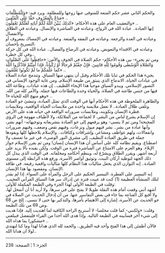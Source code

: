 ------------------------------------------------------------------------

والحكم الثاني عشر حكم المتعة للمتوفى عنها زوجها وللمطلقة. ويرد فيه:
«وَلِلْمُطَلَّقاتِ مَتاعٌ بِالْمَعْرُوفِ حَقًّا عَلَى الْمُتَّقِينَ» ..  
والتعقيب العام على هذه الأحكام: «كَذلِكَ يُبَيِّنُ اللَّهُ لَكُمْ آياتِهِ لَعَلَّكُمْ تَعْقِلُونَ»
..  
إنها العبادة.. عبادة الله في الزواج، وعبادته في المباشرة والإنسال.
وعبادته في الطلاق والانفصال.  
وعبادته في العدة والرجعة. وعبادته في النفقة والمتعة. وعبادته في الإمساك
بمعروف أو التسريح بإحسان.  
وعبادته في الافتداء والتعويض. وعبادته في الرضاع والفصال.. عبادة الله في
كل حركة وفي كل خطرة..  
ومن ثم يجيء- بين هذه الأحكام- حكم الصلاة في الخوف والأمن: «حافِظُوا عَلَى
الصَّلَواتِ وَالصَّلاةِ الْوُسْطى وَقُومُوا لِلَّهِ قانِتِينَ. فَإِنْ خِفْتُمْ فَرِجالًا أَوْ رُكْباناً،
فَإِذا أَمِنْتُمْ فَاذْكُرُوا اللَّهَ كَما عَلَّمَكُمْ ما لَمْ تَكُونُوا تَعْلَمُونَ» ..  
يجيء هذا الحكم في ثنايا تلك الأحكام وقبل أن ينتهي منها السياق. وتندمج
عبادة الصلاة في عبادات الحياة، الاندماج الذي ينبثق من طبيعة الإسلام، ومن
غاية الوجود الإنساني في التصور الإسلامي. ويبدو السياق موحياً هذا الإيحاء
اللطيف.. إن هذه عبادات. وطاعة الله فيها من جنس طاعته في الصلاة. والحياة
وحدة والطاعات فيها جملة. والأمر كله من الله. وهو منهج الله للحياة «1»
..  
والظاهرة الملحوظة في هذه الأحكام أنها في الوقت الذي تمثل العبادة، وتنشئ
جو العبادة وتلقي ظلال العبادة.. لا تغفل ملابسة واحدة من ملابسات الحياة
الواقعية، وملابسات فطرة الإنسان وتكوينه، وملابسات ضروراته الواقعة في
حياته هذه على الأرض.  
إن الإسلام يشرع لناس من البشر، لا لجماعة من الملائكة، ولا لأطياف مهومة
في الرؤي المجنحة! ومن ثم لا ينسى- وهو يرفعهم إلى جو العبادة بتشريعاته
وتوجيهاته- أنهم بشر، وأنها عبادة من بشر.. بشر فيهم ميول ونزعات، وفيهم
نقص وضعف، وفيهم ضرورات وانفعالات، ولهم عواطف ومشاعر، وإشراقات وكثافات..
والإسلام يلاحظها كلها ويقودها جملة في طريق العبادة النظيف، إلى مشرق
النور الوضيء، في غير ما تعسف ولا اصطناع. ويقيم نظامه كله على أساس أن هذا
الإنسان إنسان! ومن ثم يقرر الإسلام جواز الإيلاء. وهو العزم على الامتناع
عن المباشرة فترة من الوقت. ولكن يقيده بألا يزيد على أربعة أشهر. ويقرر
الطلاق ويشرّع له، وينظم أحكامه ومخلفاته. في الوقت الذي يبذل كل ذلك الجهد
لتوطيد أركان البيت، وتوثيق أواصر الأسرة، ورفع هذه الرابطة إلى مستوى
العبادة.. إنه التوازن الذي يجعل مثاليات هذا النظام كلها مثاليات واقعية
رفيعة. في طاقة الإنسان. ومقصود بها هذا الإنسان.  
إنه التيسير على الفطرة. التيسير الحكيم على الرجل والمرأة على السواء. إذا
لم يقدر لتلك المنشأة العظيمة (1) كنت قد عييت فترة عن إدراك سر هذا السياق
القرآني العجيب. وقلت في الطبعة الأولى لهذا الجزء وفي الطبعة المكملة
للأولى:  
أشهد أنني وقفت أمام هذه النقلة طويلا لا يفتح على في سرها، ولا أريد أنا
أن أتمحل لها، ولا أقنع كل القناعة بما جاء في بعض التفاسير عنها. من أن
إدخال الحديث عن الصلاة في جو الحديث عن الأسرة، إشارة إلى الاهتمام
بأمرها، والتذكير بها حتى لا تنسى.. إلخ ص 68 وص 69 من تلك الطبعة.  
وقلت: «ولكنني- كما قلت مخلصا- لا أستريح الراحة الكافية لما اهتديت إليه.
فإذا هديت إلى شيء آخر فسأبينه في الطبعة التالية. وإذا هدى الله أحدا من
القراء فليتفضل فيبلغني مشكورا بما هداه الله» ..  
فالآن أطمئن إلى هذا الفتح وأحد فيه الطريق.. والحمد لله الذي هدانا لهذا
وما كنا لنهتدي لولا أن هدانا الله..

------------------------------------------------------------------------

الجزء: 1 ¦ الصفحة: 238
